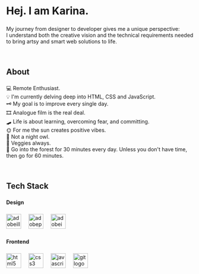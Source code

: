 <h1 align="left">Hej. I am Karina.</h1>

###

<p align="left">My journey from designer to developer gives me a unique perspective: I understand both the creative vision and the technical requirements needed to bring artsy and smart web solutions to life.</p><br>

###

<h2 align="left">About</h2>

###

<p align="left">💻 Remote Enthusiast.<br>💡 I'm currently delving deep into HTML, CSS and JavaScript.<br>🗝️ My goal is to improve every single day.<br>🎞️ Analogue film is the real deal.<br>🛹 Life is about learning, overcoming fear, and committing.<br>🌞 For me the sun creates positive vibes.<br>🦉 Not a night owl.<br>🥑 Veggies always.<br>🌳 Go into the forest for 30 minutes every day. Unless you don't have time, then go for 60 minutes.</p><br>

###

<h2 align="left">Tech Stack</h2>

###

<h4 align="left">Design</h4>

###

<div align="left">
  <img src="https://skillicons.dev/icons?i=ai" height="40" alt="adobeillustrator logo"  />
  <img width="12" />
  <img src="https://skillicons.dev/icons?i=ps" height="40" alt="adobephotoshop logo"  />
  <img width="12" />
  <img src="https://upload.wikimedia.org/wikipedia/commons/4/48/Adobe_InDesign_CC_icon.svg" height="40" alt="adobeindesign logo"  />
</div>

###

<h4 align="left">Frontend</h4>

###

<div align="left">
  <img src="https://cdn.jsdelivr.net/gh/devicons/devicon/icons/html5/html5-original.svg" height="40" alt="html5 logo"  />
  <img width="12" />
  <img src="https://cdn.jsdelivr.net/gh/devicons/devicon/icons/css3/css3-original.svg" height="40" alt="css3 logo"  />
  <img width="12" />
  <img src="https://cdn.jsdelivr.net/gh/devicons/devicon/icons/javascript/javascript-plain.svg" height="40" alt="javascript logo"  />
  <img width="12" />
  <img src="https://cdn.jsdelivr.net/gh/devicons/devicon/icons/git/git-original.svg" height="40" alt="git logo"  />
</div>

###
<br>
